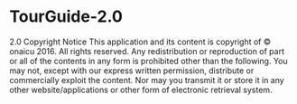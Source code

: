 # TourGuide-2.0
2.0
Copyright Notice This application and its content is copyright of © onaicu 2016. All rights reserved. Any redistribution or reproduction of part or all of the contents in any form is prohibited other than the following. You may not, except with our express written permission, distribute or commercially exploit the content. Nor may you transmit it or store it in any other website/applications or other form of electronic retrieval system.
